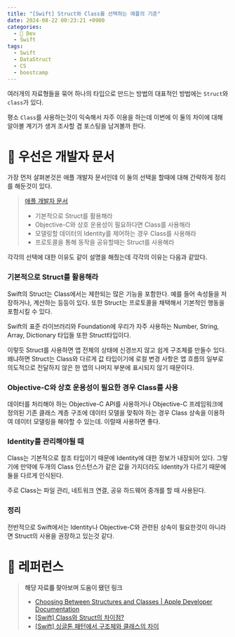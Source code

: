 ```yaml
---
title: "[Swift] Struct와 Class를 선택하는 애플의 기준"
date: 2024-08-22 00:23:21 +0900
categories:
  - 🍎 Dev
  - Swift
tags:
  - Swift
  - DataStruct
  - CS
  - boostcamp
---
```

여러개의 자료형들을 묶어 하나의 타입으로 만드는 방법의 대표적인 방법에는 `Struct`와 `class`가 있다.

평소 `Class`를 사용하는것이 익숙해서 자주 이용을 하는데 이번에 이 둘의 차이에 대해 알아볼 계기가 생겨 조사할 겸 포스팅을 남겨볼까 한다.

# 🍏 우선은 개발자 문서
가장 먼저 살펴본것은 애플 개발자 문서인데 이 둘의 선택을 할때에 대해 간략하게 정리를 해둔것이 있다.
> [애플 개발자 문서](https://developer.apple.com/documentation/swift/choosing-between-structures-and-classes)
> - 기본적으로 Struct를 활용해라
> - Objective-C와 상호 운용성이 필요하다면 Class를 사용해라
> - 모델링할 데이터의 Identity를 제어하는 경우 Class를 사용해라
> - 프로토콜을 통해 동작을 공유할때는 Struct를 사용해라

각각의 선택에 대한 이유도 같이 설명을 해줬는데 각각의 이유는 다음과 같았다.
### 기본적으로 Struct를 활용해라
Swift의 Struct는 Class에서는 제한되는 많은 기능을 포함한다. 예를 들어 속성들을 저장하거나, 계산하는 등등이 있다. 또한 Struct는 프로토콜을 채택해서 기본적인 행동을 포함시킬 수 있다.

Swift의 표준 라이브러리와 Foundation에 우리가 자주 사용하는 Number, String, Array, Dictionary 타입들 또한 Struct타입이다.

이렇듯 Struct를 사용하면 앱 전체의 상태에 신경쓰지 않고 쉽게 구조체를 만들수 있다. 왜냐하면 Struct는 Class와 다르게 값 타입이기에 로컬 변경 사항은 앱 흐름의 일부로 의도적으로 전달하지 않은 한 앱의 나머지 부분에 표시되지 않기 때문이다. 

### Objective-C와 상호 운용성이 필요한 경우 Class를 사용
데이터를 처리해야 하는 Objective-C API를 사용하거나 Objective-C 프레임워크에 정의된 기존 클래스 계층 구조에 데이터 모델을 맞춰야 하는 경우 Class 상속을 이용하여 데이터 모델링을 해야할 수 있는데. 이럴때 사용하면 좋다.

### Identity를 관리해야될 때
Class는 기본적으로 참조 타입이기 때문에 Identity에 대한 정보가 내장되어 있다. 그렇기에 만약에 두개의 Class 인스턴스가 같은 값을 가지더라도 Identity가 다르기 때문에 둘을 다르게 인식된다.

주로 Class는 파일 관리, 네트워크 연결, 공유 하드웨어 중개를 할 때 사용된다. 

### 정리
전반적으로 Swift에서는 Identity나 Objective-C와 관련된 상속이 필요한것이 아니라면 Struct의 사용을 권장하고 있는것 같다.

# 🔗 레퍼런스
> **해당 자료를 찾아보며 도움이 됐던 링크**
> - [Choosing Between Structures and Classes \| Apple Developer Documentation](https://developer.apple.com/documentation/swift/choosing-between-structures-and-classes)
> - [[Swift] Class와 Struct의 차이점?](https://icksw.tistory.com/256)
> - [[Swift] 싱글톤 패턴에서 구조체와 클래스의 차이](https://so-kyte.tistory.com/169)
